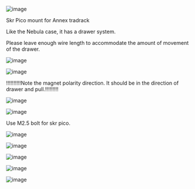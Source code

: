 ![image](https://github.com/v6cl/MyDIYthings/assets/16078263/97a2c738-f1b5-4e9e-963a-4c10588a5218)

Skr Pico mount for Annex tradrack

Like the Nebula case, it has a drawer system.

Please leave enough wire length to accommodate the amount of movement of the drawer.

![image](https://github.com/v6cl/MyDIYthings/assets/16078263/9a988b1d-a9dd-4b55-b460-58c3d6b28fc2)

![image](https://github.com/v6cl/MyDIYthings/assets/16078263/25bb0abf-3571-4ca4-aac9-8fa917aa8be7)

!!!!!!!!!!Note the magnet polarity direction. It should be in the direction of drawer and pull.!!!!!!!!!

![image](https://github.com/v6cl/MyDIYthings/assets/16078263/4c27805f-ceb4-4a22-9500-ef098c596d1c)

![image](https://github.com/v6cl/MyDIYthings/assets/16078263/041a5cf1-ee05-4bb9-927f-975b16751ed8)

Use M2.5 bolt for skr pico.

![image](https://github.com/v6cl/MyDIYthings/assets/16078263/0b90ecea-b628-42b0-b4d7-cfa4288fdcd2)

![image](https://github.com/v6cl/MyDIYthings/assets/16078263/aded593c-cec3-495c-a2eb-24e14314d286)

![image](https://github.com/v6cl/MyDIYthings/assets/16078263/9e54aa3c-3238-4159-9f30-d449546ccce3)

![image](https://github.com/v6cl/MyDIYthings/assets/16078263/4ed89111-6f5b-498e-a1e6-cbd1c167bcd7)

![image](https://github.com/v6cl/MyDIYthings/assets/16078263/1d44f7ff-5dee-422b-868d-31c5357ecabe)
